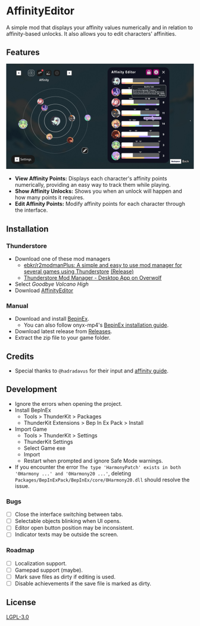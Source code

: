 # AffinityEditor

A simple mod that displays your affinity values numerically and in relation to affinity-based unlocks. It also allows you to edit characters' affinities.
## Features
![image](https://github.com/Comahar/AffinityEditor/blob/main/.github/AffinityEditor.jpg)
- **View Affinity Points:** Displays each character's affinity points numerically, providing an easy way to track them while playing.
- **Show Affinity Unlocks:** Shows you when an unlock will happen and how many points it requires.
- **Edit Affinity Points:** Modify affinity points for each character through the interface.

## Installation
### Thunderstore
- Download one of these mod managers
	- [ebkr/r2modmanPlus: A simple and easy to use mod manager for several games using Thunderstore](https://github.com/ebkr/r2modmanPlus) [(Release)](https://github.com/ebkr/r2modmanPlus/releases/latest)
	-  [Thunderstore Mod Manager - Desktop App on Overwolf](https://www.overwolf.com/app/Thunderstore-Thunderstore_Mod_Manager)
- Select *Goodbye Volcano High*
- Download [AffinityEditor](https://thunderstore.io/c/goodbye-volcano-high/p/Comahar/AffinityEditor/)
### Manual
- Download and install [BepinEx](https://docs.bepinex.dev/articles/user_guide/installation/index.html).
    - You can also follow onyx-mp4's [BepinEx installation guide](https://onyx-mp4.github.io/?scene=bepinex-unzip).
- Download latest release from [Releases](https://github.com/Comahar/AffinityEditor/releases/latest).
- Extract the zip file to your game folder.

## Credits
- Special thanks to `@hadradavus` for their input and [affinity guide](https://steamcommunity.com/sharedfiles/filedetails/?id=3038565144).
## Development
- Ignore the errors when opening the project.
- Install BepInEx
	- Tools > ThunderKit > Packages
	- ThunderKit Extensions > Bep In Ex Pack > Install
- Import Game
	- Tools > ThunderKit > Settings
	- ThunderKit Settings
	- Select Game exe
	- Import
	- Restart when prompted and ignore Safe Mode warnings.
- If you encounter the error `The type 'HarmonyPatch' exists in both '0Harmony ...' and '0Harmony20 ...'`, deleting `Packages/BepInExPack/BepInEx/core/0Harmony20.dll` should resolve the issue.

### Bugs
- [ ] Close the interface switching between tabs.
- [ ] Selectable objects blinking when UI opens.
- [ ] Editor open button position may be inconsistent.
- [ ] Indicator texts may be outside the screen.

### Roadmap
- [ ] Localization support.
- [ ] Gamepad support (maybe).
- [ ] Mark save files as dirty if editing is used.
- [ ] Disable achievements if the save file is marked as dirty.

## License
[LGPL-3.0](https://github.com/Comahar/AffinityEditor/blob/main/LICENSE)